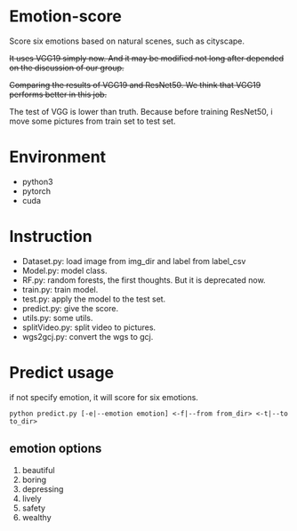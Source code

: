 # Emotion-score

Score six emotions based on natural scenes, such as cityscape.

~~It uses VGG19 simply now. And it may be modified not long after depended on the discussion of our group.~~

~~Comparing the results of VGG19 and ResNet50. We think that VGG19 performs better in this job.~~

The test of VGG is lower than truth. Because before training ResNet50, i move some pictures from train set to test set. 

# Environment
- python3
- pytorch
- cuda

# Instruction
- Dataset.py: load image from img_dir and label from label_csv
- Model.py: model class.
- RF.py: random forests, the first thoughts. But it is deprecated now.
- train.py: train model.
- test.py: apply the model to the test set.
- predict.py: give the score.
- utils.py: some utils.
- splitVideo.py: split video to pictures.
- wgs2gcj.py: convert the wgs to gcj.

# Predict usage
if not specify emotion, it will score for six emotions.

`
python predict.py [-e|--emotion emotion] <-f|--from from_dir> <-t|--to to_dir>
`

## emotion options
1. beautiful
2. boring
3. depressing
4. lively
5. safety
6. wealthy